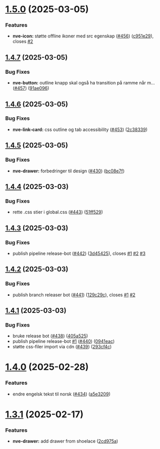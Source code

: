 # [1.5.0](https://github.com/NVE/Designsystem/compare/v1.4.7...v1.5.0) (2025-03-05)


### Features

* **nve-icon:** støtte offline ikoner med src egenskap ([#456](https://github.com/NVE/Designsystem/issues/456)) ([c951e29](https://github.com/NVE/Designsystem/commit/c951e29ec9a65612dc2fafc09c1bcd0c9a0518de)), closes [#2](https://github.com/NVE/Designsystem/issues/2)

## [1.4.7](https://github.com/NVE/Designsystem/compare/v1.4.6...v1.4.7) (2025-03-05)


### Bug Fixes

* **nve-button:** outline knapp skal også ha transition på ramme når m… ([#457](https://github.com/NVE/Designsystem/issues/457)) ([91ae096](https://github.com/NVE/Designsystem/commit/91ae096d5fbabd8125b4cf842e1db5859f583144))

## [1.4.6](https://github.com/NVE/Designsystem/compare/v1.4.5...v1.4.6) (2025-03-05)


### Bug Fixes

* **nve-link-card:** css outline og tab accessibility ([#453](https://github.com/NVE/Designsystem/issues/453)) ([2c38339](https://github.com/NVE/Designsystem/commit/2c383391f9b5e1e456718122e189ebc157763089))

## [1.4.5](https://github.com/NVE/Designsystem/compare/v1.4.4...v1.4.5) (2025-03-05)


### Bug Fixes

* **nve-drawer:** forbedringer til design ([#430](https://github.com/NVE/Designsystem/issues/430)) ([bc08e7f](https://github.com/NVE/Designsystem/commit/bc08e7f2d58235c51d7369fa5d343db6a4d40bc1))

## [1.4.4](https://github.com/NVE/Designsystem/compare/v1.4.3...v1.4.4) (2025-03-03)


### Bug Fixes

* rette .css stier i global.css ([#443](https://github.com/NVE/Designsystem/issues/443)) ([51ff529](https://github.com/NVE/Designsystem/commit/51ff5291fde80ea33c3326f6a0ecacbb41f8a2f0))

## [1.4.3](https://github.com/NVE/Designsystem/compare/v1.4.2...v1.4.3) (2025-03-03)


### Bug Fixes

* publish pipeline release-bot ([#442](https://github.com/NVE/Designsystem/issues/442)) ([3d45425](https://github.com/NVE/Designsystem/commit/3d45425d8a24354a01bc6176f345ee2a4eaae970)), closes [#1](https://github.com/NVE/Designsystem/issues/1) [#2](https://github.com/NVE/Designsystem/issues/2) [#3](https://github.com/NVE/Designsystem/issues/3)

## [1.4.2](https://github.com/NVE/Designsystem/compare/v1.4.1...v1.4.2) (2025-03-03)


### Bug Fixes

* publish branch releaser bot ([#441](https://github.com/NVE/Designsystem/issues/441)) ([129c29c](https://github.com/NVE/Designsystem/commit/129c29cb92e8f6041054c772a8ffb0d9ea747775)), closes [#1](https://github.com/NVE/Designsystem/issues/1) [#2](https://github.com/NVE/Designsystem/issues/2)

## [1.4.1](https://github.com/NVE/Designsystem/compare/v1.4.0...v1.4.1) (2025-03-03)


### Bug Fixes

* bruke release bot ([#438](https://github.com/NVE/Designsystem/issues/438)) ([405a525](https://github.com/NVE/Designsystem/commit/405a525c34eba2fb4604c95935dda00aebdd84de))
* publish pipeline release-bot [#1](https://github.com/NVE/Designsystem/issues/1) ([#440](https://github.com/NVE/Designsystem/issues/440)) ([0941eac](https://github.com/NVE/Designsystem/commit/0941eaca4e1ca4551fbd4dfc757bc752fdc6ba6b))
* støtte css-filer import via cdn ([#439](https://github.com/NVE/Designsystem/issues/439)) ([293cf4c](https://github.com/NVE/Designsystem/commit/293cf4c9348a13b3733dc49ef33d07211ea1722f))

# [1.4.0](https://github.com/NVE/Designsystem/compare/v1.3.1...v1.4.0) (2025-02-28)


### Features

* endre engelsk tekst til norsk ([#434](https://github.com/NVE/Designsystem/issues/434)) ([a5e3209](https://github.com/NVE/Designsystem/commit/a5e32099146603e1c37b143a2ebe3fb6243b8320))

# [1.3.1](https://github.com/NVE/Designsystem/compare/v1.0.0...v1.1.0) (2025-02-17)

### Features

- **nve-drawer:** add drawer from shoelace ([2cd975a](https://github.com/NVE/Designsystem/commit/2cd975a536e8dd1dffb0a7f189505536d70feac6))
